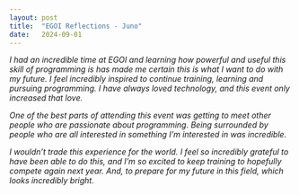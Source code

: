 ```yaml
---
layout: post
title:  "EGOI Reflections - Juno"
date:   2024-09-01
---
```


*I had an incredible time at EGOI and learning how powerful and useful this skill of programming is has made me certain this is what I want to do with my future. I feel incredibly inspired to continue training, learning and pursuing programming. I have always loved technology, and this event only increased that love.*

*One of the best parts of attending this event was getting to meet other people who are passionate about programming. Being surrounded by people who are all interested in something I’m interested in was incredible.*

*I wouldn’t trade this experience for the world. I feel so incredibly grateful to have been able to do this, and I’m so excited to keep training to hopefully compete again next year. And, to prepare for my future in this field, which looks incredibly bright.*